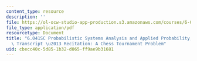 ```yaml
---
content_type: resource
description: ''
file: https://ol-ocw-studio-app-production.s3.amazonaws.com/courses/6-041sc-probabilistic-systems-analysis-and-applied-probability-fall-2013/cbecc40c5d851b32d065ff9ae9b31681_MIT6_041SCF13_A_Chess_Tournament_Problem_300k.pdf
file_type: application/pdf
resourcetype: Document
title: "6.041SC Probabilistic Systems Analysis and Applied Probability, Fall 2013\
  \ Transcript \u2013 Recitation: A Chess Tournament Problem"
uid: cbecc40c-5d85-1b32-d065-ff9ae9b31681
---
```


